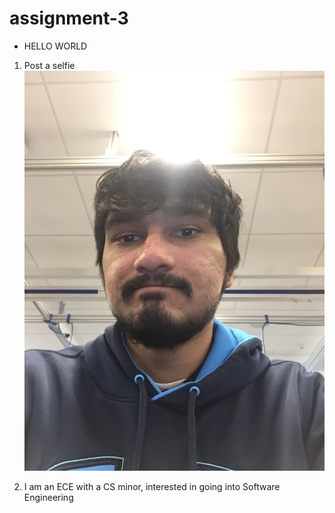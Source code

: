 # assignment-3

* HELLO WORLD


1. Post a selfie
![alt text][selfie]

[selfie]: IMG_1217.JPG

2. I am an ECE with a CS minor, interested in going into Software Engineering
